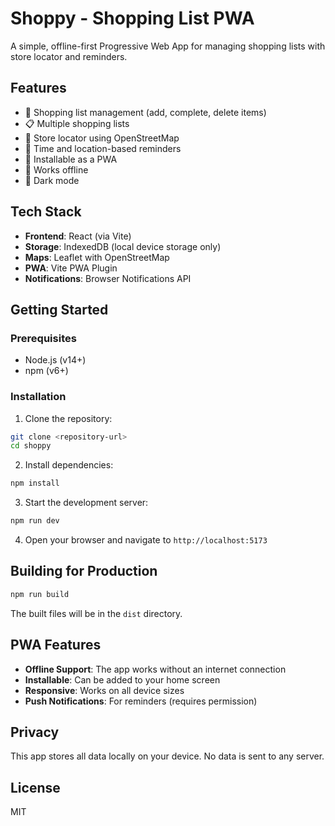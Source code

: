 # Shoppy - Shopping List PWA

A simple, offline-first Progressive Web App for managing shopping lists with store locator and reminders.

## Features

- 📝 Shopping list management (add, complete, delete items)
- 📋 Multiple shopping lists
- 🏪 Store locator using OpenStreetMap
- 🔔 Time and location-based reminders
- 📱 Installable as a PWA
- 🔄 Works offline
- 🌙 Dark mode

## Tech Stack

- **Frontend**: React (via Vite)
- **Storage**: IndexedDB (local device storage only)
- **Maps**: Leaflet with OpenStreetMap
- **PWA**: Vite PWA Plugin
- **Notifications**: Browser Notifications API

## Getting Started

### Prerequisites

- Node.js (v14+)
- npm (v6+)

### Installation

1. Clone the repository:
```bash
git clone <repository-url>
cd shoppy
```

2. Install dependencies:
```bash
npm install
```

3. Start the development server:
```bash
npm run dev
```

4. Open your browser and navigate to `http://localhost:5173`

## Building for Production

```bash
npm run build
```

The built files will be in the `dist` directory.

## PWA Features

- **Offline Support**: The app works without an internet connection
- **Installable**: Can be added to your home screen
- **Responsive**: Works on all device sizes
- **Push Notifications**: For reminders (requires permission)

## Privacy

This app stores all data locally on your device. No data is sent to any server.

## License

MIT